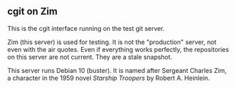 ## cgit on Zim

This is the cgit interface running on the test git server.

Zim (this server) is used for testing. It is not the "production" server, not
even with the air quotes. Even if everything works perfectly, the repositories
on this server are not current. They are a stale snapshot.

This server runs Debian 10 (buster). It is named after Sergeant Charles Zim, a
character in the 1959 novel *Starship Troopers* by Robert A. Heinlein.
